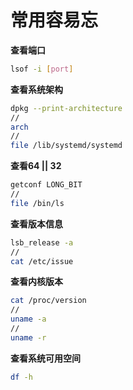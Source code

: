 # 常用容易忘

**查看端口**

```bash
lsof -i [port]
```

**查看系统架构**

```bash
dpkg --print-architecture
//
arch
//
file /lib/systemd/systemd
```

**查看64 || 32**

```bash
getconf LONG_BIT
//
file /bin/ls
```

**查看版本信息**

```bash
lsb_release -a
//
cat /etc/issue
```

**查看内核版本**

```bash
cat /proc/version
//
uname -a
//
uname -r
```

**查看系统可用空间**

```bash
df -h
```